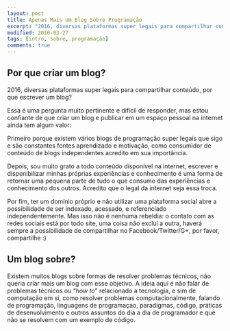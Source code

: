 ```yaml
---
layout: post
title: Apenas Mais Um Blog Sobre Programação
excerpt: "2016, diversas plataformas super legais para compartilhar conteúdo, e por que escrever um blog?"
modified: 2016-03-27
tags: [intro, sobre, programação]
comments: true
---
```


## Por que criar um blog?

2016, diversas plataformas super legais para compartilhar conteúdo, por que escrever um blog?

Essa é uma pergunta muito pertinente e difícil de responder, mas estou confiante de que criar um blog e publicar em um espaço pessoal na internet ainda tem algum valor:

Primeiro porque existem vários blogs de programação super legais que sigo e são constantes fontes aprendizado e motivação, como consumidor de conteúdo de blogs independentes acredito em sua importância.

Depois, sou muito grato a todo conteúdo disponível na internet, escrever e disponibilizar minhas próprias experiências e conhecimento é uma forma de retornar uma pequena parte de tudo o que consumo das experiências e conhecimento dos outros. Acredito que o legal da internet seja essa troca.

Por fim, ter um domínio próprio e não utilizar uma plataforma social abre a possibilidade de ser indexado, acessado, e referenciado independentemente. Mas isso não é nenhuma rebeldia: o contato com as redes sociais está por todo site, uma coisa não excluí a outra, haverá sempre a possibilidade de compartilhar no Facebook/Twitter/G+, por favor, compartilhe :)

## Um blog sobre?

Existem muitos blogs sobre formas de resolver problemas técnicos, não queria criar mais um blog com esse objetivo. A ideia aqui é não falar de problemas técnicos ou “*how to*” relacionado a tecnologia, e sim de computação em si, como resolver problemas computacionalmente, falando de programação, linguagens de programaçao, paradigmas, código, práticas de desenvolvimento e outros assuntos do dia a dia de programador e que não se resolvem com um exemplo de código.
